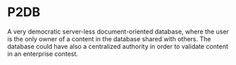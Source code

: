 # P2DB
A very democratic server-less document-oriented database, where the user is the only owner of a content in the database shared with others. The database could have also a centralized authority in order to validate content in an enterprise contest.

